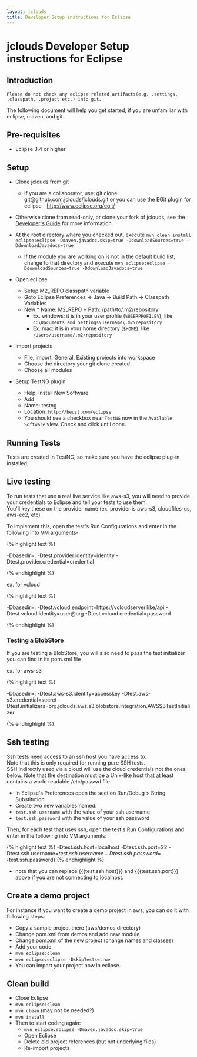 ```yaml
---
layout: jclouds
title: Developer Setup instructions for Eclipse
---
```


# jclouds Developer Setup instructions for Eclipse

## Introduction
`Please do not check any eclipse related artifacts(e.g. .settings, .classpath, .project etc.) into git.` 

The following document will help you get started, if you are unfamiliar with eclipse, maven, and git.

## Pre-requisites
*  Eclipse 3.4 or higher

## Setup
*  Clone jclouds from git
   *  If you are a collaborator, use: git clone git@github.com:jclouds/jclouds.git or 
  	you can use the EGit plugin for eclipse - http://www.eclipse.org/egit/
  *  Otherwise clone from read-only, or clone your fork of jclouds, see the 
  	 [Developer's Guide](http://code.google.com/p/jclouds/wiki/DevelopersGuide) for more information.

*  At the root directory where you checked out, execute `mvn clean install eclipse:eclipse -Dmaven.javadoc.skip=true -DdownloadSources=true -DdownloadJavadocs=true`
   *  If the module you are working on is not in the default build list, change to that directory and execute `mvn eclipse:eclipse -DdownloadSources=true -DdownloadJavadocs=true`

*  Open eclipse
   *  Setup M2_REPO classpath variable
     *  Goto Eclipse Preferences &rarr; Java &rarr; Build Path &rarr; Classpath Variables
     *  New
       *  Name: M2_REPO
       *  Path: /path/to/.m2/repository
          *  Ex. windows: it is in your user profile (`%USERPROFILE%`), like `c:\Documents and Settings\username\.m2\repository`
          *  Ex. mac: it is in your home directory (`$HOME`). like `/Users/username/.m2/repository`
  *  Import projects
     *  File, import, General, Existing projects into workspace
     *  Choose the directory your git clone created
     *  Choose all modules
  *  Setup TestNG plugin
     *  Help, Install New Software
     *  Add 
       *  Name: testng
       *  Location: `http://beust.com/eclipse`
     *  You should see a checkbox near `TestNG` now in the `Available Software` view.  Check and click until done.

## Running Tests

Tests are created in TestNG, so make sure you have the eclipse plug-in installed.  

## Live testing 

To run tests that use a real live service like aws-s3, you will need to provide your credentials to Eclipse and tell your tests to use them.  
You'll key these on the provider name (ex. provider  is aws-s3, cloudfiles-us, aws-ec2, etc)

To implement this, open the test's Run Configurations and enter in the following into VM arguments-

{% highlight text %}

-Dbasedir=. -Dtest.provider.identity=identity -Dtest.provider.credential=credential

{% endhighlight %}

ex. for vcloud

{% highlight text %}

-Dbasedir=. -Dtest.vcloud.endpoint=https://vcloudserverilike/api -Dtest.vcloud.identity=user@org -Dtest.vcloud.credential=password

{% endhighlight %}

### Testing a BlobStore

If you are testing a BlobStore, you will also need to pass the test initializer you can find in its pom.xml file

ex. for aws-s3

{% highlight text %}

-Dbasedir=. -Dtest.aws-s3.identity=accesskey -Dtest.aws-s3.credential=secret -Dtest.initializers=org.jclouds.aws.s3.blobstore.integration.AWSS3TestInitializer

{% endhighlight %}

## Ssh testing

Ssh tests need access to an ssh host you have access to.  
Note that this is only required for running pure SSH tests.  
SSH indirectly used via a cloud will use the cloud credentials not the ones below. 
Note that the destination must be a Unix-like host that at least contains a world readable /etc/passwd file.

*  In Eclipse's Preferences open the section Run/Debug > String Substitution
*  Create two new variables named:
  *  `test.ssh.username` with the value of your ssh username
  *  `test.ssh.password` with the value of your ssh password

Then, for each test that uses ssh, open the test's Run Configurations and enter in the following into VM arguments:

{% highlight text %}
-Dtest.ssh.host=localhost -Dtest.ssh.port=22 -Dtest.ssh.username=${test.ssh.username} -Dtest.ssh.password=${test.ssh.password}
{% endhighlight %}

*  note that you can replace {{{test.ssh.host}}} and {{{test.ssh.port}}} above if you are not connecting to localhost.


## Create a demo project

For instance if you want to create a demo project in aws, you can do it with following steps:

*  Copy a sample project there (aws/demos directory) 
*  Change pom.xml from demos and add new module
*  Change pom.xml of the new project (change names and classes)
*  Add your code
*  `mvn eclipse:clean `
*  `mvn eclipse:eclipse -DskipTests=true`
*  You  can import your project now in eclipse.



## Clean build 
  * Close Eclipse
  * `mvn eclipse:clean`
  * `mvn clean` (may not be needed?)
  * `mvn install`
  * Then to start coding again:
    * `mvn eclipse:eclipse -Dmaven.javadoc.skip=true`
    * Open Eclipse
    * Delete old project references (but not underlying files)
    * Re-import projects
